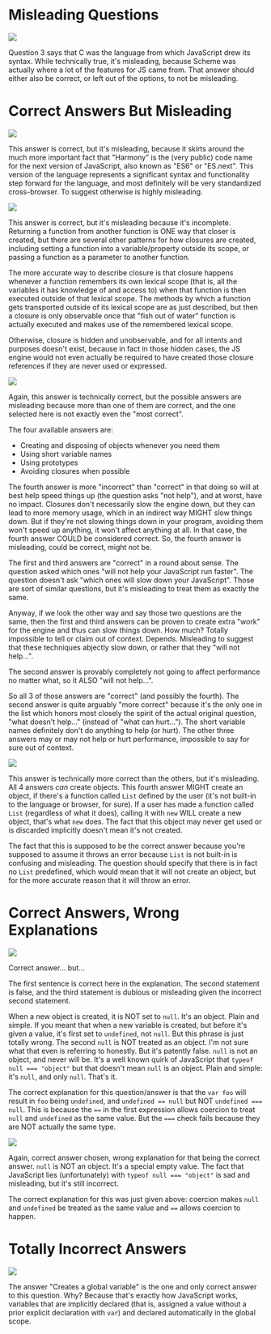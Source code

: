 # Misleading Questions

<img src="http://gyazo.com/f3f844b5581b4155ee59f5e96620a15c.png">

Question 3 says that C was the language from which JavaScript drew its syntax. While technically true, it's misleading, because Scheme was actually where a lot of the features for JS came from. That answer should either also be correct, or left out of the options, to not be misleading.

# Correct Answers But Misleading

<img src="http://gyazo.com/0f681bc918207354320487d81ca797b7.png">

This answer is correct, but it's misleading, because it skirts around the much more important fact that "Harmony" is the (very public) code name for the next version of JavaScript, also known as "ES6" or "ES.next". This version of the language represents a significant syntax and functionality step forward for the language, and most definitely will be very standardized cross-browser. To suggest otherwise is highly misleading.

<img src="http://gyazo.com/69ba6aafc9352fff491b645ffd26ca05.png">

This answer is correct, but it's misleading because it's incomplete. Returning a function from another function is ONE way that closer is created, but there are several other patterns for how closures are created, including setting a function into a variable/property outside its scope, or passing a function as a parameter to another function.

The more accurate way to describe closure is that closure happens whenever a function remembers its own lexical scope (that is, all the variables it has knowledge of and access to) when that function is then executed outside of that lexical scope. The methods by which a function gets transported outside of its lexical scope are as just described, but then a closure is only observable once that "fish out of water" function is actually executed and makes use of the remembered lexical scope.

Otherwise, closure is hidden and unobservable, and for all intents and purposes doesn't exist, because in fact in those hidden cases, the JS engine would not even actually be required to have created those closure references if they are never used or expressed.

<img src="http://gyazo.com/7f77ca647f229e56c6c857de9c566906.png">

Again, this answer is technically correct, but the possible answers are misleading because more than one of them are correct, and the one selected here is not exactly even the "most correct".

The four available answers are:

- Creating and disposing of objects whenever you need them
- Using short variable names
- Using prototypes
- Avoiding closures when possible

The fourth answer is more "incorrect" than "correct" in that doing so will at best help speed things up (the question asks "not help"), and at worst, have no impact. Closures don't necessarily slow the engine down, but they can lead to more memory usage, which in an indirect way MIGHT slow things down. But if they're not slowing things down in your program, avoiding them won't speed up anything, it won't affect anything at all. In that case, the fourth answer COULD be considered correct. So, the fourth answer is misleading, could be correct, might not be.

The first and third answers are "correct" in a round about sense. The question asked which ones "will not help your JavaScript run faster". The question doesn't ask "which ones will slow down your JavaScript". Those are sort of similar questions, but it's misleading to treat them as exactly the same.

Anyway, if we look the other way and say those two questions are the same, then the first and third answers can be proven to create extra "work" for the engine and thus can slow things down. How much? Totally impossible to tell or claim out of context. Depends. Misleading to suggest that these techniques abjectly slow down, or rather that they "will not help...".

The second answer is provably completely not going to affect performance no matter what, so it ALSO "will not help...".

So all 3 of those answers are "correct" (and possibly the fourth). The second answer is quite arguably "more correct" because it's the only one in the list which honors most closely the spirit of the actual original question, "what doesn't help..." (instead of "what can hurt..."). The short variable names definitely don't do anything to help (or hurt). The other three answers may or may not help or hurt performance, impossible to say for sure out of context.

<img src="http://gyazo.com/2d26439d0d238c6b8f479fbc50d76ac3.png">

This answer is technically more correct than the others, but it's misleading. All 4 answers _can_ create objects. This fourth answer MIGHT create an object, if there's a function called `List` defined by the user (it's not built-in to the language or browser, for sure). If a user has made a function called `List` (regardless of what it does), calling it with `new` WILL create a new object, that's what `new` does. The fact that this object may never get used or is discarded implicitly doesn't mean it's not created.

The fact that this is supposed to be the correct answer because you're supposed to assume it throws an error because `List` is not built-in is confusing and misleading. The question should specify that there is in fact no `List` predefined, which would mean that it will not create an object, but for the more accurate reason that it will throw an error.

# Correct Answers, Wrong Explanations

<img src="http://gyazo.com/9d1b076f012cc2472c0b4ab213f91257.png">

Correct answer... but...

The first sentence is correct here in the explanation. The second statement is false, and the third statement is dubious or misleading given the incorrect second statement.

When a new object is created, it is NOT set to `null`. It's an object. Plain and simple. If you meant that when a new variable is created, but before it's given a value, it's first set to `undefined`, not `null`. But this phrase is just totally wrong. The second `null` is NOT treated as an object. I'm not sure what that even is referring to honestly. But it's patently false. `null` is not an object, and never will be. It's a well known quirk of JavaScript that `typeof null === "object"` but that doesn't mean `null` is an object. Plain and simple: it's `null`, and only `null`. That's it.

The correct explanation for this question/answer is that the `var foo` will result in `foo` being `undefined`, and `undefined == null` but NOT `undefined === null`. This is because the `==` in the first expression allows coercion to treat `null` and `undefined` as the same value. But the `===` check fails because they are NOT actually the same type.

<img src="http://gyazo.com/606cf0fc16778c3e9933ebf52f4c3410">

Again, correct answer chosen, wrong explanation for that being the correct answer. `null` is NOT an object. It's a special empty value. The fact that JavaScript lies (unfortunately) with `typeof null === "object"` is sad and misleading, but it's still incorrect.

The correct explanation for this was just given above: coercion makes `null` and `undefined` be treated as the same value and `==` allows coercion to happen.

# Totally Incorrect Answers

<img src="http://gyazo.com/4c3726bc7707ebb3e36a1f1517bf181a.png">

The answer "Creates a global variable" is the one and only correct answer to this question. Why? Because that's exactly how JavaScript works, variables that are implicitly declared (that is, assigned a value without a prior explicit declaration with `var`) and declared automatically in the global scope.
